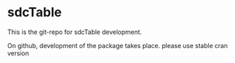 sdcTable
========

This is the git-repo for sdcTable development.

On github, development of the package takes place. please use stable cran version